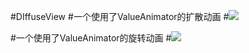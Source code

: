 #DIffuseView
#一个使用了ValueAnimator的扩散动画
#![](https://github.com/yt7789451/DIffuseView/blob/master/myGif.gif)

#一个使用了ValueAnimator的旋转动画
#![](https://github.com/yt7789451/DIffuseView/blob/master/RotateRectView.gif)
